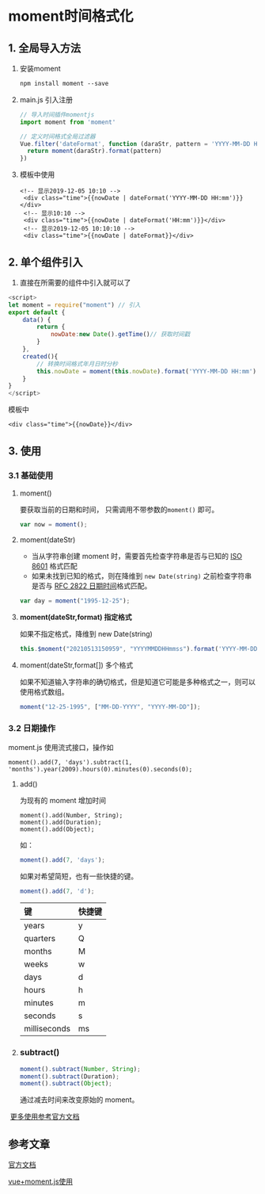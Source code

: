 # moment时间格式化

## 1. 全局导入方法

1. 安装moment

   ```tex
   npm install moment --save
   ```

2. main.js 引入注册

   ```js
   // 导入时间插件momentjs
   import moment from 'moment'
   
   // 定义时间格式全局过滤器
   Vue.filter('dateFormat', function (daraStr, pattern = 'YYYY-MM-DD HH:mm:ss') {
     return moment(daraStr).format(pattern)
   })
   ```

3. 模板中使用

   ```vue
   <!-- 显示2019-12-05 10:10 -->
    <div class="time">{{nowDate | dateFormat('YYYY-MM-DD HH:mm')}}</div>
    <!-- 显示10:10 -->
    <div class="time">{{nowDate | dateFormat('HH:mm')}}</div>
    <!-- 显示2019-12-05 10:10:10 -->
    <div class="time">{{nowDate | dateFormat}}</div>
   ```

## 2. 单个组件引入

1. 直接在所需要的组件中引入就可以了

  ```js
  <script>
  let moment = require("moment") // 引入
  export default {
      data() {
          return {
              nowDate:new Date().getTime()// 获取时间戳
          }
      },
      created(){
          // 转换时间格式年月日时分秒
          this.nowDate = moment(this.nowDate).format('YYYY-MM-DD HH:mm')
      }
  }
  </script>
  ```

模板中

  ```vue
  <div class="time">{{nowDate}}</div>
  ```

## 3. 使用

### 3.1 基础使用

1. moment()

   要获取当前的日期和时间， 只需调用不带参数的`moment()` 即可。

   ```js
   var now = moment();
   ```

2. moment(dateStr) 

   - 当从字符串创建 moment 时，需要首先检查字符串是否与已知的 [ISO 8601](http://nodejs.cn/s/eV6MeQ) 格式匹配
   - 如果未找到已知的格式，则在降维到 `new Date(string)` 之前检查字符串是否与 [RFC 2822 日期时间](http://nodejs.cn/s/ETQ1d1)格式匹配。

   ```js
   var day = moment("1995-12-25");
   ```

3. **moment(dateStr,format) 指定格式**

   如果不指定格式，降维到 new Date(string)

   ```js
   this.$moment("20210513150959", "YYYYMMDDHHmmss").format('YYYY-MM-DD HH:mm')
   ```

4. moment(dateStr,format[]) 多个格式

   如果不知道输入字符串的确切格式，但是知道它可能是多种格式之一，则可以使用格式数组。

   ```js
   moment("12-25-1995", ["MM-DD-YYYY", "YYYY-MM-DD"]);
   ```


### 3.2 日期操作

moment.js 使用流式接口，操作如

```
moment().add(7, 'days').subtract(1, 'months').year(2009).hours(0).minutes(0).seconds(0);
```

1. add()

   为现有的 moment 增加时间

   ```
   moment().add(Number, String);
   moment().add(Duration);
   moment().add(Object);
   ```

   如：

   ```javascript
   moment().add(7, 'days');
   ```

   如果对希望简短，也有一些快捷的键。

   ```javascript
   moment().add(7, 'd');
   ```

   | 键           | 快捷键 |
   | :----------- | :----- |
   | years        | y      |
   | quarters     | Q      |
   | months       | M      |
   | weeks        | w      |
   | days         | d      |
   | hours        | h      |
   | minutes      | m      |
   | seconds      | s      |
   | milliseconds | ms     |

2. ### subtract()

   ```js
   moment().subtract(Number, String);
   moment().subtract(Duration);
   moment().subtract(Object);
   ```

   通过减去时间来改变原始的 moment。

​	[更多使用参考官方文档](http://momentjs.cn/docs/)

## 参考文章

[官方文档](http://momentjs.cn/docs/)

[vue+moment.js使用](https://segmentfault.com/a/1190000021200938)